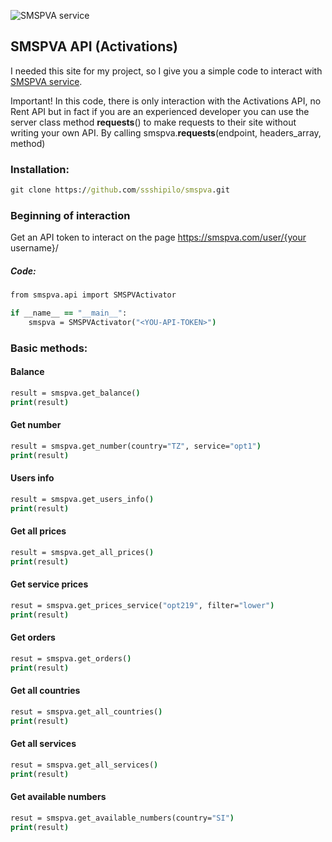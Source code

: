 ![SMSPVA service](https://example.com/image.jpg)

## SMSPVA API (Activations)

I needed this site for my project, so I give you a simple code to interact with [SMSPVA service](https://smspva.com/).

Important! In this code, there is only interaction with the Activations API, no Rent API but in fact if you are an experienced developer you can use the server class method __requests__() to make requests to their site without writing your own API. By calling smspva.__requests__(endpoint, headers_array, method)

### Installation: 
```cmd
git clone https://github.com/ssshipilo/smspva.git
```

### Beginning of interaction 
Get an API token to interact on the page https://smspva.com/user/{your username}/

##### Code: 
```cmd
from smspva.api import SMSPVActivator

if __name__ == "__main__":
    smspva = SMSPVActivator("<YOU-API-TOKEN>")
```

### Basic methods: 
#### Balance
```cmd
result = smspva.get_balance()
print(result)
```

#### Get number
```cmd
result = smspva.get_number(country="TZ", service="opt1")
print(result)
```

#### Users info
```cmd
result = smspva.get_users_info()
print(result)
```

#### Get all prices
```cmd
result = smspva.get_all_prices()
print(result)
```

#### Get service prices
```cmd
resut = smspva.get_prices_service("opt219", filter="lower")
print(result)
```

#### Get orders
```cmd
resut = smspva.get_orders()
print(result)
```

#### Get all countries
```cmd
resut = smspva.get_all_countries()
print(result)
```

#### Get all services
```cmd
resut = smspva.get_all_services()
print(result)
```

#### Get available numbers
```cmd
resut = smspva.get_available_numbers(country="SI")
print(result)
```

